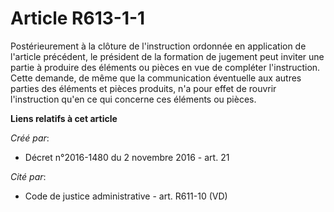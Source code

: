 # Article R613-1-1

Postérieurement  à la clôture de l'instruction ordonnée en application de l'article  précédent, le président de la formation
de jugement peut inviter une  partie à produire des éléments ou pièces en vue de compléter  l'instruction. Cette demande, de
même que la communication éventuelle  aux autres parties des éléments et pièces produits, n'a pour effet de  rouvrir
l'instruction qu'en ce qui concerne ces éléments ou pièces.

**Liens relatifs à cet article**

_Créé par_:

  - Décret n°2016-1480 du 2 novembre 2016 - art. 21

_Cité par_:

  - Code de justice administrative - art. R611-10 (VD)
